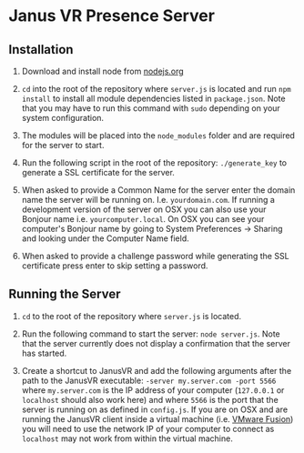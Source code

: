 Janus VR Presence Server
========================


Installation
------------

1. Download and install node from [nodejs.org](http://nodejs.org)

2. `cd` into the root of the repository where `server.js` is located and run `npm install` to install all module
dependencies listed in `package.json`. Note that you may have to run this command with `sudo` depending on your system
configuration.

3. The modules will be placed into the `node_modules` folder and are required for the server to start.

4. Run the following script in the root of the repository: `./generate_key` to generate a SSL certificate for the server.

5. When asked to provide a Common Name for the server enter the domain name the server will be running on. I.e.
`yourdomain.com`. If running a development version of the server on OSX you can also use your Bonjour name i.e.
`yourcomputer.local`. On OSX you can see your computer's Bonjour name by going to System Preferences -> Sharing and
looking under the Computer Name field.

6. When asked to provide a challenge password while generating the SSL certificate press enter to skip setting a password.


Running the Server
------------------

1. `cd` to the root of the repository where `server.js` is located.

2. Run the following command to start the server: `node server.js`. Note that the server currently does not display a
confirmation that the server has started.

3. Create a shortcut to JanusVR and add the following arguments after the path to the JanusVR executable:
`-server my.server.com -port 5566` where `my.server.com` is the IP address of your computer (`127.0.0.1` or `localhost`
should also work here) and where `5566` is the port that the server is running on as defined in `config.js`. If you are
on OSX and are running the JanusVR client inside a virtual machine (i.e.
[VMware Fusion](http://www.vmware.com/products/fusion)) you will need to use the network IP of your computer to connect
as `localhost` may not work from within the virtual machine.